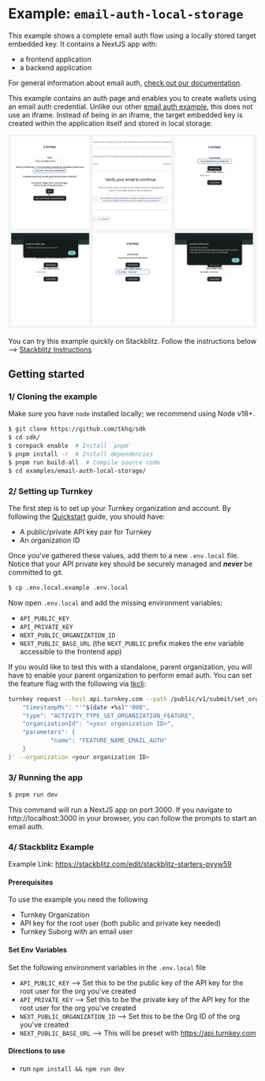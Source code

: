 # Example: `email-auth-local-storage`

This example shows a complete email auth flow using a locally stored target embedded key. It contains a NextJS app with:

- a frontend application
- a backend application

For general information about email auth, [check out our documentation](https://docs.turnkey.com/authentication/email).

This example contains an auth page and enables you to create wallets using an email auth credential. Unlike our other [email auth example](https://github.com/tkhq/sdk/tree/main/examples/email-auth), this does not use an iframe. Instead of being in an iframe, the target embedded key is created within the application itself and stored in local storage.

<p style="text-align:center">
    <img src="./img/demo.png" width="2000"/>
</p>

You can try this example quickly on Stackblitz. Follow the instructions below --> [Stackblitz Instructions](#4-stackblitz-example)

## Getting started

### 1/ Cloning the example

Make sure you have `node` installed locally; we recommend using Node v18+.

```bash
$ git clone https://github.com/tkhq/sdk
$ cd sdk/
$ corepack enable  # Install `pnpm`
$ pnpm install -r  # Install dependencies
$ pnpm run build-all  # Compile source code
$ cd examples/email-auth-local-storage/
```

### 2/ Setting up Turnkey

The first step is to set up your Turnkey organization and account. By following the [Quickstart](https://docs.turnkey.com/getting-started/quickstart) guide, you should have:

- A public/private API key pair for Turnkey
- An organization ID

Once you've gathered these values, add them to a new `.env.local` file. Notice that your API private key should be securely managed and **_never_** be committed to git.

```bash
$ cp .env.local.example .env.local
```

Now open `.env.local` and add the missing environment variables:

- `API_PUBLIC_KEY`
- `API_PRIVATE_KEY`
- `NEXT_PUBLIC_ORGANIZATION_ID`
- `NEXT_PUBLIC_BASE_URL` (the `NEXT_PUBLIC` prefix makes the env variable accessible to the frontend app)

If you would like to test this with a standalone, parent organization, you will have to enable your parent organization to perform email auth. You can set the feature flag with the following via [tkcli](https://github.com/tkhq/tkcli):

```bash
turnkey request --host api.turnkey.com --path /public/v1/submit/set_organization_feature --body '{
    "timestampMs": "'"$(date +%s)"'000",
    "type": "ACTIVITY_TYPE_SET_ORGANIZATION_FEATURE",
    "organizationId": "<your organization ID>",
    "parameters": {
            "name": "FEATURE_NAME_EMAIL_AUTH"
    }
}' --organization <your organization ID>
```

### 3/ Running the app

```bash
$ pnpm run dev
```

This command will run a NextJS app on port 3000. If you navigate to http://localhost:3000 in your browser, you can follow the prompts to start an email auth.

### 4/ Stackblitz Example

Example Link: https://stackblitz.com/edit/stackblitz-starters-pyyw59

#### Prerequisites

To use the example you need the following

- Turnkey Organization
- API key for the root user (both public and private key needed)
- Turnkey Suborg with an email user

#### Set Env Variables

Set the following environment variables in the `.env.local` file

- `API_PUBLIC_KEY` --> Set this to be the public key of the API key for the root user for the org you've created
- `API_PRIVATE_KEY` --> Set this to be the private key of the API key for the root user for the org you've created
- `NEXT_PUBLIC_ORGANIZATION_ID` --> Set this to be the Org ID of the org you've created
- `NEXT_PUBLIC_BASE_URL` --> This will be preset with https://api.turnkey.com

#### Directions to use

- run `npm install && npm run dev`
